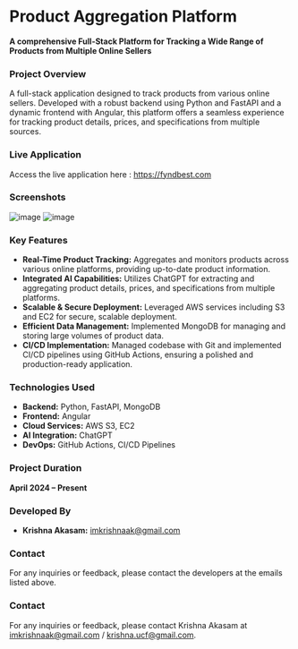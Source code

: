 # Product Aggregation Platform

**A comprehensive Full-Stack Platform for Tracking a Wide Range of Products from Multiple Online Sellers**

### Project Overview
A full-stack application designed to track products from various online sellers. Developed with a robust backend using Python and FastAPI and a dynamic frontend with Angular, this platform offers a seamless experience for tracking product details, prices, and specifications from multiple sources.

### Live Application
Access the live application here : https://fyndbest.com

### Screenshots
![image](https://github.com/user-attachments/assets/3ad98102-9a57-496d-bd58-fc91271226d4)
![image](https://github.com/user-attachments/assets/91b98d1e-a2c2-47c0-b10c-d2ae43b101d7)






### Key Features
- **Real-Time Product Tracking:** Aggregates and monitors products across various online platforms, providing up-to-date product information.
- **Integrated AI Capabilities:** Utilizes ChatGPT for extracting and aggregating product details, prices, and specifications from multiple platforms.
- **Scalable & Secure Deployment:** Leveraged AWS services including S3 and EC2 for secure, scalable deployment.
- **Efficient Data Management:** Implemented MongoDB for managing and storing large volumes of product data.
- **CI/CD Implementation:** Managed codebase with Git and implemented CI/CD pipelines using GitHub Actions, ensuring a polished and production-ready application.

### Technologies Used
- **Backend:** Python, FastAPI, MongoDB
- **Frontend:** Angular
- **Cloud Services:** AWS S3, EC2
- **AI Integration:** ChatGPT
- **DevOps:** GitHub Actions, CI/CD Pipelines

### Project Duration
**April 2024 – Present**

### Developed By
- **Krishna Akasam:** [imkrishnaak@gmail.com](mailto:imkrishnaak@gmail.com)

### Contact
For any inquiries or feedback, please contact the developers at the emails listed above.

### Contact
For any inquiries or feedback, please contact Krishna Akasam at imkrishnaak@gmail.com / krishna.ucf@gmail.com.
